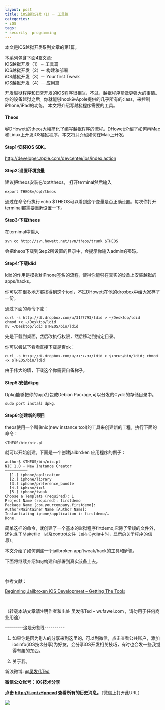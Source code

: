 ```yaml
---
layout: post  
title: iOS越狱开发（1）－ 工具篇  
categories:  
- iOS  
tags:    
- security  programming
---   
```

 
本文是iOS越狱开发系列文章的第1篇。

本系列包含下面4篇文章:  
iOS越狱开发（1）－ 工具篇        
iOS越狱开发（2）－ 构建和部署   
iOS越狱开发（3）－ Your first Tweak   
iOS越狱开发（4）－ 应用篇


开发越狱程序和日常开发的iOS程序很相似，不过，越狱程序能做更强大的事情。你的设备越狱之后，你就能够hook进Apple提供的几乎所有的class，来控制iPhone/iPad的功能。
本文将介绍写越狱程序需要的工具。

#### **Theos**

@DHowett的theos大幅简化了编写越狱程序的流程。DHowett介绍了如何再Mac和Linux上开发iOS越狱程序，本文将只介绍如何在Mac上开发。

#### Step1:安装iOS SDK。 ####

<http://developer.apple.com/devcenter/ios/index.action>

#### Step2:设置环境变量


建议把theos安装在/opt/theos， 打开terminal然后输入
    
    export THEOS=/opt/theos

通过在命令行执行 echo $THEOS可以看到这个变量是否正确设置。每次你打开terminal都需要重新设置一下。


#### Step3:下载theos


在ternimal中输入：

    svn co http://svn.howett.net/svn/theos/trunk $THEOS

会把theos下载到Step2所设置的目录中，会提示你输入admin的密码。

#### Step4:下载ldid

ldid的作用是模拟给iPhone签名的流程，使得你能够在真实的设备上安装越狱的apps/hacks。

你可以在很多地方都找得到这个tool，不过DHowett在他的dropbox中给大家存了一份。

通过下面的命令下载：

    curl -s http://dl.dropbox.com/u/3157793/ldid > ~/Desktop/ldid
    chmod +x ~/Desktop/ldid
    mv ~/Desktop/ldid $THEOS/bin/ldid


先是下载到桌面，然后改执行权限，然后移动到指定目录。

你可以尝试下看看直接下载是否ok：  

    curl -s http://dl.dropbox.com/u/3157793/ldid > $THEOS/bin/ldid; chmod +x $THEOS/bin/ldid


由于伟大的墙，下载这个你需要自备梯子。




#### Step5:安装dkpg

Dpkg能够把你的app打包成Debian Package,可以分发的Cydia的存储目录中。

    sudo port install dpkg.


#### Step6:创建新的项目

theos使用一个叫做nic(new instance tool)的工具来创建新的工程。执行下面的命令：

    $THEOS/bin/nic.pl

就可以开始创建。下面是一个创建jailbroken 应用程序的例子：

    author$ $THEOS/bin/nic.pl
    NIC 1.0 - New Instance Creator
    ——————————
      [1.] iphone/application
      [2.] iphone/library
      [3.] iphone/preference_bundle
      [4.] iphone/tool
      [5.] iphone/tweak
    Choose a Template (required): 1
    Project Name (required): firstdemo
    Package Name [com.yourcompany.firstdemo]: 
    Author/Maintainer Name [Author Name]: 
    Instantiating iphone/application in firstdemo/…
    Done.

简单这样的命令，就创建了一个基本的越狱程序firtdemo,它除了常规的文件外，还包含了Makefile，以及control文件（当在Cydia中时，显示的关于程序的信息）。



本文介绍了如何创建一个jailbroken app/tweak/hack的工具和步骤。


下面将继续介绍如何构建和部署到真实设备上去。


<br/>

参考文献：

[Beginning Jailbroken iOS Development – Getting The Tools](http://brandontreb.com/beginning-jailbroken-ios-development-getting-the-tools)

<br/>


（转载本站文章请注明作者和出处 吴发伟Ted – wufawei.com ，请勿用于任何商业用途）


---------这是分割线----------
<br />

1) 如果你是因为别人的分享来到这里的，可以到微信，点击查看公共账户，添加
   iosinfo(iOS技术分享)为好友，会分享iOS开发相关技巧，有时也会发一些我觉得有趣的东西。

  
2)  关于我。  

新浪微博: [@吴发伟Ted](http://weibo.com/wufawei)

**微信公众账号：iOS技术分享**

 **点击     **<http://t.cn/zHpnevd>**   查看所有的历史消息。**（微信上打开此URL）

                 
![](http://farm3.staticflickr.com/2861/8836295022_023774dd2f_m.jpg)